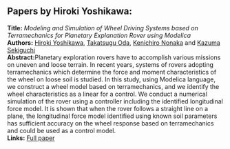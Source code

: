 <h2>Papers by Hiroki Yoshikawa:</h2>
<p>
<b>Title:</b> <i> Modeling and Simulation of Wheel Driving Systems based on Terramechanics for Planetary Explanation Rover using Modelica </i> <br />
<b>Authors:</b> <a href="../authors/author_304.html">Hiroki Yoshikawa</a>, <a href="../authors/author_203.html">Takatsugu Oda</a>, <a href="../authors/author_199.html">Kenichiro Nonaka</a> and <a href="../authors/author_247.html">Kazuma Sekiguchi</a><br />
<b>Abstract:</b>Planetary exploration rovers have to accomplish various missions on uneven and loose terrain. In recent years, systems of rovers adopting terramechanics which determine the force and moment characteristics of the wheel on loose soil is studied. In this study, using Modelica language, we construct a wheel model based on terramechanics, and we identify the wheel characteristics as a linear for a control. We conduct a numerical simulation of the rover using a controller including the identified longitudinal force model. It is shown that when the rover follows a straight line on a plane, the longitudinal force model identified using known soil parameters has sufficient accuracy
on the wheel response based on terramechanics and could be used as a control model.<br />
<b>Links:</b> <a href="../submissions/ecp17132901_YoshikawaOdaNonakaSekiguchi.pdf">Full paper</a></p>